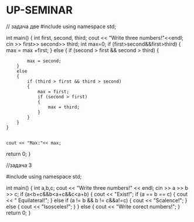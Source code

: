 # UP-SEMINAR
// задача две 
#include <iostream>
using namespace std;

int main()
{
	int first, second, third;
	cout << "Write three numbers!"<<endl;
	cin >> first>> second>> third;
	int max=0;
	if (first>second&&first>third)
	{
		max = max +first;
	}
	else
	{
		if (second > first && second > third)
		{

			max = second;
		}
		else
		{
			if (third > first && third > second)
			{
				max = first;
				if (second > first)
				{
					max = third;
				}
			}
		}
	}
	
	
	cout << "Max:"<< max;
  return 0;
}

//задача 3

#include <iostream>
using namespace std;

int main()
{
    int a,b,c;
    cout << "Write three numbers!" << endl;
    cin >> a >> b >> c;
    if (a<b+c&&b<a+c&&c<a+b)
    {
        cout << "Exist!";
        if (a == b == c)
        {
            cout << " Equilateral!";
        }
        else if (a != b && b != c&&a!=c)
        {
            cout << "Scalence!";
        }
        else
        {
            cout << "Isosceles!";
        }
    }
    else
    {
        cout << "Write corect numbers!";
    }
    return 0;
}
